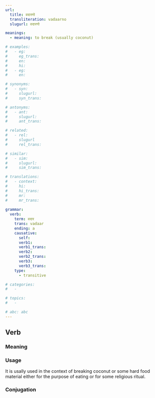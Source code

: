 ```yaml
---
url: 
  title: वदारणो
  transliteration: vadaarno
  slugurl: वदारणो

meanings:
  - meaning: to break (usually coconut)  

# examples:
#   - eg:
#     eg_trans: 
#     en:
#     hi:
#   - eg:
#     en:

# synonyms:
#   - syn:
#     slugurl:
#     syn_trans: 

# antonyms:
#   - ant:
#     slugurl:
#     ant_trans: 

# related:
#   - rel:
#     slugurl
#     rel_trans: 

# similar:
#   - sim: 
#     slugurl:
#     sim_trans:

# translations:
#   - context:
#     hi:
#     hi_trans:
#     mr:
#     mr_trans:
    
grammar:
  verb:
    term: वदार
    trans: vadaar
    ending: a
    causative:
      self:
      verb1:
      verb1_trans:
      verb2:
      verb2_trans:
      verb3:
      verb3_trans:
    type:
      - transitive

# categories:
#   -

# topics:
#   -

# abc: abc   
---
```


## Verb
<!-- <fos :grammar="grammar" :url="url"></fos> -->

### Meaning
<meaning :meanings="meanings" :url="url"></meaning>

<!-- ### Examples
<eg :eg="examples" :url="url"></eg> -->

### Usage
It is usally used in the context of breaking coconut or some hard food material either for the purpose of eating or for some religious ritual.

<!-- ### Synonyms
<syn :syn="synonyms" :url="url"></syn> -->

<!-- ### Antonyms
<ant :ant="antonyms" :url="url"></ant> -->

<!-- ### Translation
<translation :translation="translations" :url="url"></translation> -->

### Conjugation
<verb-conj :grammar="grammar" :url="url"></verb-conj>

<!-- ### Related
<related :related="related" :url="url"></related> -->

<!-- ### Similar
<similar :similar="similar" :url="url"></similar> -->